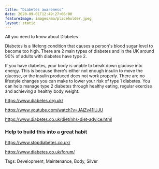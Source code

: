 ```yaml
---
title: "Diabetes awareness"
date: 2020-09-01T12:49:27+06:00
featureImage: images/ma/placeholder.jpeg
layout: static
---
```


All you need to know about Diabetes

Diabetes is a lifelong condition that causes a person's blood sugar level to become too high. There are 2 main types of diabetes and in the UK around 90% of adults with diabetes have type 2.

If you have diabetes, your body is unable to break down glucose into energy. This is because there's either not enough insulin to move the glucose, or the insulin produced does not work properly. 
There are no lifestyle changes you can make to lower your risk of type 1 diabetes. 
You can help manage type 2 diabetes through healthy eating, regular exercise and achieving a healthy body weight.

https://www.diabetes.org.uk/ 

https://www.youtube.com/watch?v=JAjZv41iUJU

https://www.diabetes.co.uk/diet/nhs-diet-advice.html


### Help to build this into a great habit

https://www.stopdiabetes.co.uk/

https://www.diabetes.co.uk/forum/

Tags: Development, Maintenance, Body, Silver






